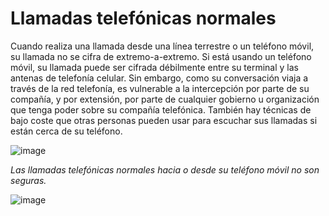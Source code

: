 [Title]: # (Llamadas telefónicas regulares)
[Order]: # (0)

# Llamadas telefónicas normales

Cuando realiza una llamada desde una línea terrestre o un teléfono móvil, su llamada no se cifra de extremo-a-extremo. Si está usando un teléfono móvil, su llamada puede ser cifrada débilmente entre su terminal y las antenas de telefonía celular. Sin embargo, como su conversación viaja a través de la red telefonía, es vulnerable a la intercepción por parte de su compañía, y por extensión, por parte de cualquier gobierno u organización que tenga poder sobre su compañía telefónica. También hay técnicas de bajo coste que otras personas pueden usar para escuchar sus llamadas si están cerca de su teléfono.

![image](call1.png)

_Las llamadas telefónicas normales hacia o desde su teléfono móvil no son seguras._

![image](msg1.png)